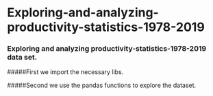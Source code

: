 # Exploring-and-analyzing-productivity-statistics-1978-2019

### Exploring and analyzing productivity-statistics-1978-2019 data set.

#####First we import the necessary libs.

#####Second we use the pandas functions to explore the dataset.
